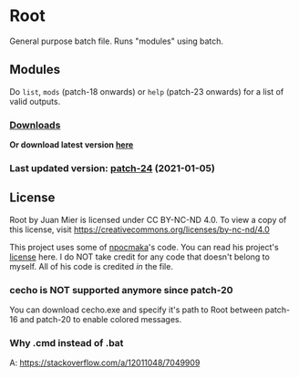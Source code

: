 # **Root**
General purpose batch file. Runs "modules" using batch.

## Modules
Do `list`, `mods` (patch-18 onwards) or `help` (patch-23 onwards) for a list of valid outputs. 

### [Downloads](http://www.github.com/GijonDev/Root/releases)
**Or download latest version [here](https://github.com/GijonDev/Root/releases/download/patch-24/Root.cmd)**
### Last updated version: [patch-24](https://github.com/GijonDev/Root/blob/master/Root.cmd) (2021-01-05)

## License
Root by Juan Mier is licensed under CC BY-NC-ND 4.0. To view a copy of this license, visit https://creativecommons.org/licenses/by-nc-nd/4.0

This project uses some of [npocmaka](http://www.github.com/npocmaka)'s code. You can read his project's [license](https://github.com/npocmaka/batch.scripts/blob/master/LICENSE) here.
I do NOT take credit for any code that doesn't belong to myself. All of his code is credited *in* the file.

### **cecho is NOT supported anymore since patch-20**
You can download cecho.exe and specify it's path to Root between patch-16 and patch-20 to enable colored messages.

### Why .cmd instead of .bat
A: https://stackoverflow.com/a/12011048/7049909
